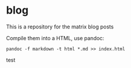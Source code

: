 # blog
This is a repository for the matrix blog posts

Compile them into a HTML, use pandoc:

    pandoc -f markdown -t html *.md >> index.html

test
